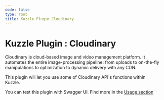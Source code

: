 ```yaml
---
code: false 
type: root
title: Kuzzle Plugin Cloudinary
--- 
```


# Kuzzle Plugin : Cloudinary

Cloudinary is cloud-based image and video management platform. It automates the entire image-processing pipeline: from uploads to on-the-fly manipulations to optimization to dynamic delivery with any CDN.

This plugin will let you use some of Cloudinary API's functions within Kuzzle. 

You can test this plugin with Swagger UI. Find more in the [Usage section](/official-plugins/cloudinary/1/essentials/usage/)
